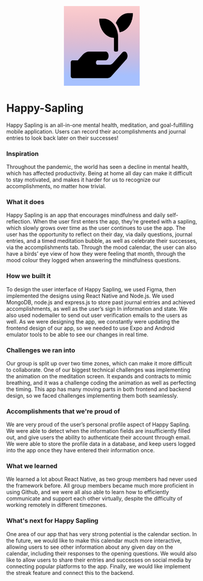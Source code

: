 <p align="center">
  <img src="pictures/icon.png" alt="Logo" width="200px" /><br/>
</p>

# Happy-Sapling

Happy Sapling is an all-in-one mental health, meditation, and goal-fulfilling mobile application. Users can record their accomplishments and journal entries to look back later on their successes!

### Inspiration
Throughout the pandemic, the world has seen a decline in mental health, which has affected productivity. Being at home all day can make it difficult to stay motivated, and makes it harder for us to recognize our accomplishments, no matter how trivial. 

### What it does
Happy Sapling is an app that encourages mindfulness and daily self-reflection. When the user first enters the app, they’re greeted with a sapling, which slowly grows over time as the user continues to use the app. The user has the opportunity to reflect on their day, via daily questions, journal entries, and a timed meditation bubble, as well as celebrate their successes, via the accomplishments tab. Through the mood calendar, the user can also have a birds’ eye view of how they were feeling that month, through the mood colour they logged when answering the mindfulness questions.

### How we built it
To design the user interface of Happy Sapling, we used Figma, then implemented the designs using React Native and Node.js. We used MongoDB, node.js and express.js to store past journal entries and achieved accomplishments, as well as the user’s sign In information and state. We also used nodemailer to send out user verification emails to the users as well. As we were designing the app, we constantly were updating the frontend design of our app, so we needed to use Expo and Android emulator tools to be able to see our changes in real time.

### Challenges we ran into
Our group is split up over two time zones, which can make it more difficult to collaborate. One of our biggest technical challenges was implementing the animation on the meditation screen. It expands and contracts to mimic breathing, and it was a challenge coding the animation as well as perfecting the timing. This app has many moving parts in both frontend and backend design, so we faced challenges implementing them both seamlessly. 	

### Accomplishments that we're proud of
We are very proud of the user’s personal profile aspect of Happy Sapling. We were able to detect when the information fields are insufficiently filled out, and give users the ability to authenticate their account through email. We were able to store the profile data in a database, and keep users logged into the app once they have entered their information once.

### What we learned
We learned a lot about React Native, as two group members had never used the framework before. All group members became much more proficient in using Github, and we were all also able to learn how to efficiently communicate and support each other virtually, despite the difficulty of working remotely in different timezones.


### What's next for Happy Sapling
One area of our app that has very strong potential is the calendar section. In the future, we would like to make this calendar much more interactive, allowing users to see other information about any given day on the calendar, including their responses to the opening questions. We would also like to allow users to share their entries and successes on social media by connecting popular platforms to the app. Finally, we would like implement the streak feature and connect this to the backend.

